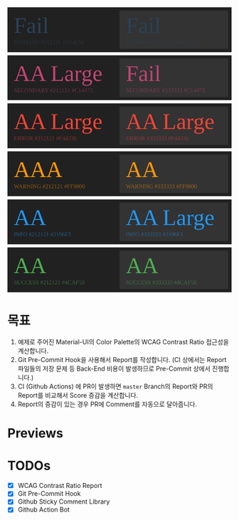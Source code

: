 <img src="example/snapshots/wcag-contrast/preview.svg"/>

# 목표

1. 예제로 주어진 Material-UI의 Color Palette의 WCAG Contrast Ratio 접근성을 계산합니다.
2. Git Pre-Commit Hook을 사용해서 Report를 작성합니다. (CI 상에서는 Report 파일들의 저장 문제 등 Back-End 비용이 발생하므로 Pre-Commit 상에서 진행합니다.)
3. CI (Github Actions) 에 PR이 발생하면 `master` Branch의 Report와 PR의 Report를 비교해서 Score 증감을 계산합니다.
4. Report의 증감이 있는 경우 PR에 Comment를 자동으로 달아줍니다.

# Previews



# TODOs

- [x] WCAG Contrast Ratio Report
- [x] Git Pre-Commit Hook
- [x] Github Sticky Comment Library
- [x] Github Action Bot

